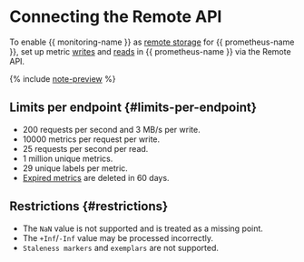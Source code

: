 # Connecting the Remote API

To enable {{ monitoring-name }} as [remote storage](https://prometheus.io/docs/prometheus/latest/storage/#remote-storage-integrations) for {{ prometheus-name }}, set up metric [writes](remote-write.md) and [reads](remote-read.md) in {{ prometheus-name }} via the Remote API.

{% include [note-preview](../../../_includes/note-preview.md) %}

## Limits per endpoint {#limits-per-endpoint}

* 200 requests per second and 3 MB/s per write.
* 10000 metrics per request per write.
* 25 requests per second per read.
* 1 million unique metrics.
* 29 unique labels per metric.
* [Expired metrics](../../concepts/ttl.md) are deleted in 60 days.

## Restrictions {#restrictions}

* The `NaN` value is not supported and is treated as a missing point.
* The `+Inf`/`-Inf` value may be processed incorrectly.
* `Staleness markers` and `exemplars` are not supported.
